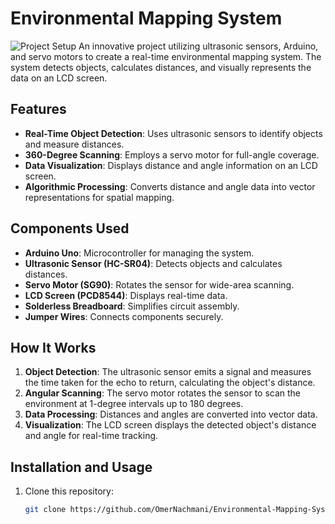 # Environmental Mapping System
![Project Setup](main/project_setup.png)
An innovative project utilizing ultrasonic sensors, Arduino, and servo motors to create a real-time environmental mapping system. The system detects objects, calculates distances, and visually represents the data on an LCD screen.

## Features
- **Real-Time Object Detection**: Uses ultrasonic sensors to identify objects and measure distances.
- **360-Degree Scanning**: Employs a servo motor for full-angle coverage.
- **Data Visualization**: Displays distance and angle information on an LCD screen.
- **Algorithmic Processing**: Converts distance and angle data into vector representations for spatial mapping.

## Components Used
- **Arduino Uno**: Microcontroller for managing the system.
- **Ultrasonic Sensor (HC-SR04)**: Detects objects and calculates distances.
- **Servo Motor (SG90)**: Rotates the sensor for wide-area scanning.
- **LCD Screen (PCD8544)**: Displays real-time data.
- **Solderless Breadboard**: Simplifies circuit assembly.
- **Jumper Wires**: Connects components securely.

## How It Works
1. **Object Detection**: The ultrasonic sensor emits a signal and measures the time taken for the echo to return, calculating the object's distance.
2. **Angular Scanning**: The servo motor rotates the sensor to scan the environment at 1-degree intervals up to 180 degrees.
3. **Data Processing**: Distances and angles are converted into vector data.
4. **Visualization**: The LCD screen displays the detected object's distance and angle for real-time tracking.

## Installation and Usage
1. Clone this repository:
   ```bash
   git clone https://github.com/OmerNachmani/Environmental-Mapping-System-with-Ultrasonic-Sensors.git
